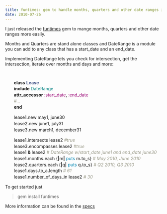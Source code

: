 ```yaml
---
title: funtimes: gem to handle months, quarters and other date ranges in ruby
date: 2010-07-26
---
```

<p>I just released the <a href="http://github.com/ignu/fun-times">funtimes</a> gem to mange months, quarters and other date ranges more easily.</p>
<p>Months and Quarters are stand alone classes and DateRange is a module you can add to any class that has a start_date and an end_date.</p>
<p>Implementing DateRange lets you check for intersection, get the intersection, iterate over months and days and more:</p>
<p><span style="font-family: helvetica, arial, freesans, clean, sans-serif; font-size: 11px; line-height: 14px;"> </span></p>
<div class="line" style="padding-top: 0px; padding-right: 0px; padding-bottom: 0px; padding-left: 1em; line-height: 1.4em; margin: 0px;"><span style="font-family: Arial, Helvetica, sans-serif; font-size: small;"><span style="font-size: 13px; line-height: normal;"><span style="font-family: Bitstream Vera Sans Mono, Courier, monospace; font-size: small;"><span style="font-size: 12px; line-height: 16px;"><span style="font-family: helvetica, arial, freesans, clean, sans-serif; line-height: 14px; font-size: 11px;"><br />
</span></span></span></span></span>
<p />
<div class="line" style="padding-top: 0px; padding-right: 0px; padding-bottom: 0px; padding-left: 1em; line-height: 1.4em; margin: 0px;">  <span class="k" style="line-height: 1.4em; font-weight: bold; padding: 0px; margin: 0px;">class</span> <span class="nc" style="line-height: 1.4em; color: #445588; font-weight: bold; padding: 0px; margin: 0px;">Lease</span>
</div>
<div class="line" style="padding-top: 0px; padding-right: 0px; padding-bottom: 0px; padding-left: 1em; line-height: 1.4em; margin: 0px;">    <span class="kp" style="line-height: 1.4em; font-weight: bold; padding: 0px; margin: 0px;">include</span> <span class="no" style="line-height: 1.4em; color: #008080; padding: 0px; margin: 0px;">DateRange</span>
</div>
<div class="line" style="padding-top: 0px; padding-right: 0px; padding-bottom: 0px; padding-left: 1em; line-height: 1.4em; margin: 0px;">    <span class="kp" style="line-height: 1.4em; font-weight: bold; padding: 0px; margin: 0px;">attr_accessor</span> <span class="ss" style="line-height: 1.4em; color: #990073; padding: 0px; margin: 0px;">:start_date</span><span class="p" style="line-height: 1.4em; padding: 0px; margin: 0px;">,</span> <span class="ss" style="line-height: 1.4em; color: #990073; padding: 0px; margin: 0px;">:end_date</span>
</div>
<div class="line" style="padding-top: 0px; padding-right: 0px; padding-bottom: 0px; padding-left: 1em; line-height: 1.4em; margin: 0px;">    <span class="c1" style="line-height: 1.4em; color: #999988; font-style: italic; padding: 0px; margin: 0px;">#&#8230;</span>
</div>
<div class="line" style="padding-top: 0px; padding-right: 0px; padding-bottom: 0px; padding-left: 1em; line-height: 1.4em; margin: 0px;">  <span class="k" style="line-height: 1.4em; font-weight: bold; padding: 0px; margin: 0px;">end</span>
</div>
<p />
<div class="line" style="padding-top: 0px; padding-right: 0px; padding-bottom: 0px; padding-left: 1em; line-height: 1.4em; margin: 0px;">  <span class="n" style="line-height: 1.4em; padding: 0px; margin: 0px;">lease1</span><span class="o" style="line-height: 1.4em; font-weight: bold; padding: 0px; margin: 0px;">.</span><span class="n" style="line-height: 1.4em; padding: 0px; margin: 0px;">new</span> <span class="n" style="line-height: 1.4em; padding: 0px; margin: 0px;">may1</span><span class="p" style="line-height: 1.4em; padding: 0px; margin: 0px;">,</span> <span class="n" style="line-height: 1.4em; padding: 0px; margin: 0px;">june30</span>
</div>
<div class="line" style="padding-top: 0px; padding-right: 0px; padding-bottom: 0px; padding-left: 1em; line-height: 1.4em; margin: 0px;">  <span class="n" style="line-height: 1.4em; padding: 0px; margin: 0px;">lease2</span><span class="o" style="line-height: 1.4em; font-weight: bold; padding: 0px; margin: 0px;">.</span><span class="n" style="line-height: 1.4em; padding: 0px; margin: 0px;">new</span> <span class="n" style="line-height: 1.4em; padding: 0px; margin: 0px;">june1</span><span class="p" style="line-height: 1.4em; padding: 0px; margin: 0px;">,</span> <span class="n" style="line-height: 1.4em; padding: 0px; margin: 0px;">july31</span>
</div>
<div class="line" style="padding-top: 0px; padding-right: 0px; padding-bottom: 0px; padding-left: 1em; line-height: 1.4em; margin: 0px;">  <span class="n" style="line-height: 1.4em; padding: 0px; margin: 0px;">lease3</span><span class="o" style="line-height: 1.4em; font-weight: bold; padding: 0px; margin: 0px;">.</span><span class="n" style="line-height: 1.4em; padding: 0px; margin: 0px;">new</span> <span class="n" style="line-height: 1.4em; padding: 0px; margin: 0px;">march1</span><span class="p" style="line-height: 1.4em; padding: 0px; margin: 0px;">,</span> <span class="n" style="line-height: 1.4em; padding: 0px; margin: 0px;">december31</span>
</div>
<p />
<div class="line" style="padding-top: 0px; padding-right: 0px; padding-bottom: 0px; padding-left: 1em; line-height: 1.4em; margin: 0px;">  <span class="n" style="line-height: 1.4em; padding: 0px; margin: 0px;">lease1</span><span class="o" style="line-height: 1.4em; font-weight: bold; padding: 0px; margin: 0px;">.</span><span class="n" style="line-height: 1.4em; padding: 0px; margin: 0px;">intersects</span> <span class="n" style="line-height: 1.4em; padding: 0px; margin: 0px;">lease2</span> <span class="c1" style="line-height: 1.4em; color: #999988; font-style: italic; padding: 0px; margin: 0px;">#true</span>
</div>
<div class="line" style="padding-top: 0px; padding-right: 0px; padding-bottom: 0px; padding-left: 1em; line-height: 1.4em; margin: 0px;">  <span class="n" style="line-height: 1.4em; padding: 0px; margin: 0px;">lease3</span><span class="o" style="line-height: 1.4em; font-weight: bold; padding: 0px; margin: 0px;">.</span><span class="n" style="line-height: 1.4em; padding: 0px; margin: 0px;">encompasses</span> <span class="n" style="line-height: 1.4em; padding: 0px; margin: 0px;">lease2</span> <span class="c1" style="line-height: 1.4em; color: #999988; font-style: italic; padding: 0px; margin: 0px;">#true</span>
</div>
<div class="line" style="padding-top: 0px; padding-right: 0px; padding-bottom: 0px; padding-left: 1em; line-height: 1.4em; margin: 0px;">  <span class="n" style="line-height: 1.4em; padding: 0px; margin: 0px;">lease1</span> <span class="o" style="line-height: 1.4em; font-weight: bold; padding: 0px; margin: 0px;">&amp;</span> <span class="n" style="line-height: 1.4em; padding: 0px; margin: 0px;">lease2</span> <span class="c1" style="line-height: 1.4em; color: #999988; font-style: italic; padding: 0px; margin: 0px;"># DateRange w/start_date june1</span><span style="color: #999988; font-style: italic;"> and end_date june30</span>
</div>
<div class="line" style="padding-top: 0px; padding-right: 0px; padding-bottom: 0px; padding-left: 1em; line-height: 1.4em; margin: 0px;">  <span class="n" style="line-height: 1.4em; padding: 0px; margin: 0px;">lease1</span><span class="o" style="line-height: 1.4em; font-weight: bold; padding: 0px; margin: 0px;">.</span><span class="n" style="line-height: 1.4em; padding: 0px; margin: 0px;">months</span><span class="o" style="line-height: 1.4em; font-weight: bold; padding: 0px; margin: 0px;">.</span><span class="n" style="line-height: 1.4em; padding: 0px; margin: 0px;">each</span> <span class="p" style="line-height: 1.4em; padding: 0px; margin: 0px;">{</span><span class="o" style="line-height: 1.4em; font-weight: bold; padding: 0px; margin: 0px;">|</span><span class="n" style="line-height: 1.4em; padding: 0px; margin: 0px;">m</span><span class="o" style="line-height: 1.4em; font-weight: bold; padding: 0px; margin: 0px;">|</span> <span class="nb" style="line-height: 1.4em; color: #0086b3; padding: 0px; margin: 0px;">puts</span> <span class="n" style="line-height: 1.4em; padding: 0px; margin: 0px;">m</span><span class="o" style="line-height: 1.4em; font-weight: bold; padding: 0px; margin: 0px;">.</span><span class="n" style="line-height: 1.4em; padding: 0px; margin: 0px;">to_s</span><span class="p" style="line-height: 1.4em; padding: 0px; margin: 0px;">}</span> <span class="c1" style="line-height: 1.4em; color: #999988; font-style: italic; padding: 0px; margin: 0px;"># May 2010, June 2010</span>
</div>
<div class="line" style="padding-top: 0px; padding-right: 0px; padding-bottom: 0px; padding-left: 1em; line-height: 1.4em; margin: 0px;">  <span class="n" style="line-height: 1.4em; padding: 0px; margin: 0px;">lease2</span><span class="o" style="line-height: 1.4em; font-weight: bold; padding: 0px; margin: 0px;">.</span><span class="n" style="line-height: 1.4em; padding: 0px; margin: 0px;">quarters</span><span class="o" style="line-height: 1.4em; font-weight: bold; padding: 0px; margin: 0px;">.</span><span class="n" style="line-height: 1.4em; padding: 0px; margin: 0px;">each</span> <span class="p" style="line-height: 1.4em; padding: 0px; margin: 0px;">{</span><span class="o" style="line-height: 1.4em; font-weight: bold; padding: 0px; margin: 0px;">|</span><span class="n" style="line-height: 1.4em; padding: 0px; margin: 0px;">q</span><span class="o" style="line-height: 1.4em; font-weight: bold; padding: 0px; margin: 0px;">|</span> <span class="nb" style="line-height: 1.4em; color: #0086b3; padding: 0px; margin: 0px;">puts</span> <span class="n" style="line-height: 1.4em; padding: 0px; margin: 0px;">q</span><span class="o" style="line-height: 1.4em; font-weight: bold; padding: 0px; margin: 0px;">.</span><span class="n" style="line-height: 1.4em; padding: 0px; margin: 0px;">to_s</span><span class="p" style="line-height: 1.4em; padding: 0px; margin: 0px;">}</span> <span class="c1" style="line-height: 1.4em; color: #999988; font-style: italic; padding: 0px; margin: 0px;"># Q2 2010, Q3 2010</span>
</div>
<div class="line" style="padding-top: 0px; padding-right: 0px; padding-bottom: 0px; padding-left: 1em; line-height: 1.4em; margin: 0px;">  <span class="n" style="line-height: 1.4em; padding: 0px; margin: 0px;">lease1</span><span class="o" style="line-height: 1.4em; font-weight: bold; padding: 0px; margin: 0px;">.</span><span class="n" style="line-height: 1.4em; padding: 0px; margin: 0px;">days</span><span class="o" style="line-height: 1.4em; font-weight: bold; padding: 0px; margin: 0px;">.</span><span class="n" style="line-height: 1.4em; padding: 0px; margin: 0px;">to_a</span><span class="o" style="line-height: 1.4em; font-weight: bold; padding: 0px; margin: 0px;">.</span><span class="n" style="line-height: 1.4em; padding: 0px; margin: 0px;">length</span> <span class="c1" style="line-height: 1.4em; color: #999988; font-style: italic; padding: 0px; margin: 0px;"># 61 </span>
</div>
<div class="line" style="padding-top: 0px; padding-right: 0px; padding-bottom: 0px; padding-left: 1em; line-height: 1.4em; margin: 0px;">  <span class="n" style="line-height: 1.4em; padding: 0px; margin: 0px;">lease1</span><span class="o" style="line-height: 1.4em; font-weight: bold; padding: 0px; margin: 0px;">.</span><span class="n" style="line-height: 1.4em; padding: 0px; margin: 0px;">number_of_days_in</span> <span class="n" style="line-height: 1.4em; padding: 0px; margin: 0px;">lease2</span> <span class="c1" style="line-height: 1.4em; color: #999988; font-style: italic; padding: 0px; margin: 0px;"># 30 </span>
</div>
<p />
</div>
<p>To get started just</p>
<blockquote class="posterous_short_quote">
<p>gem install funtimes</p>
</blockquote>
<p>More information can be found in the <a href="http://github.com/ignu/fun-times/tree/master/spec/">specs</a></p>
